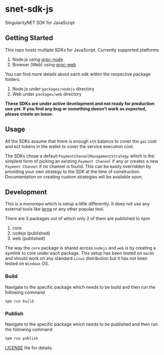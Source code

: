 # snet-sdk-js
SingularityNET SDK for JavaScript
  
## Getting Started
This repo hosts multiple SDKs for JavaScript. Currently supported platforms
1. Node.js using [grpc-node](https://github.com/grpc/grpc-node)
2. Browser (Web) using [grpc-web](https://github.com/improbable-eng/grpc-web)

You can find more details about each sdk within the respective package folders.
1. Node.js under `packages/nodejs` directory
2. Web under `packages/web` directory

**These SDKs are under active development and not ready for production use yet. If you find any bug or something doesn't work as expected, please create an issue.**

## Usage
All the SDKs assume that there is enough `eth` balance to cover the `gas` cost and `AGI` tokens in the wallet to cover the service execution cost.

The SDKs chose a default `PaymentChannelManagementStrategy` which is the simplest form of picking an existing `Payment Channel` if any or creates a new `Payment Channel` if no channel is found. This can be easily overridden by providing your own strategy to the SDK at the time of construction. Documentation on creating custom strategies will be available soon.

## Development
This is a monorepo which is setup a little differently. It does not use any external tools like [lerna](https://github.com/lerna/lerna) or any other popular tool.

There are 3 packages out of which only 2 of them are published to npm
1. core
2. nodejs (published)
3. web (published)

The way the `core` package is shared across `nodejs` and `web` is by creating a symlink to core under each package. This setup has been tested on `macOS` and should work on any standard `Linux` distribution but it has not been tested on `Windows` OS. 

### Build
Navigate to the specific package which needs to be build and then run the following command
```shell
npm run build
```

### Publish
Navigate to the specific package which needs to be published and then run the following command
```bash
npm run publish
```


[LICENSE](https://github.com/singnet/snet-sdk-js/blob/master/LICENSE) file for details.
